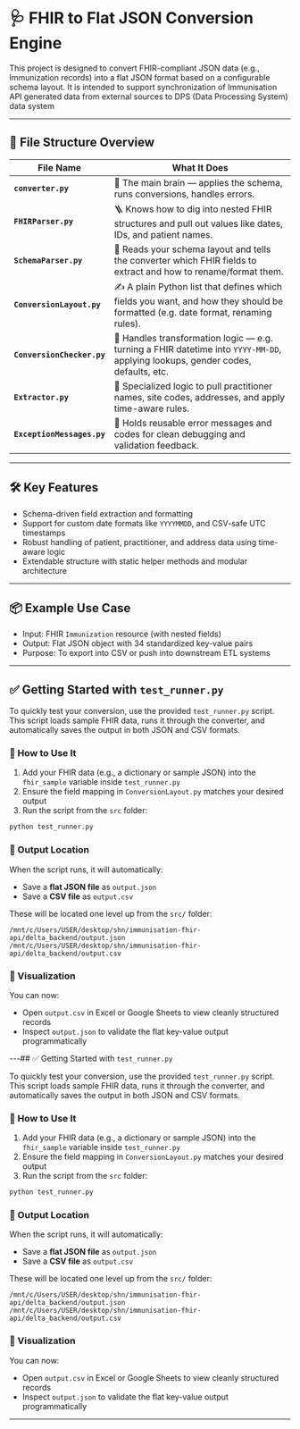 # 🩺 FHIR to Flat JSON Conversion Engine

This project is designed to convert FHIR-compliant JSON data (e.g., Immunization records) into a flat JSON format based on a configurable schema layout. It is intended to support synchronization of Immunisation API generated data from external sources to DPS (Data Processing System) data system

---

## 📁 File Structure Overview

| File Name              | What It Does |
|------------------------|---------------|
| **`converter.py`**     | 🧠 The main brain — applies the schema, runs conversions, handles errors. |
| **`FHIRParser.py`**    | 🪜 Knows how to dig into nested FHIR structures and pull out values like dates, IDs, and patient names. |
| **`SchemaParser.py`**  | 📐 Reads your schema layout and tells the converter which FHIR fields to extract and how to rename/format them. |
| **`ConversionLayout.py`** | ✍️ A plain Python list that defines which fields you want, and how they should be formatted (e.g. date format, renaming rules). |
| **`ConversionChecker.py`** | 🔧 Handles transformation logic — e.g. turning a FHIR datetime into `YYYY-MM-DD`, applying lookups, gender codes, defaults, etc. |
| **`Extractor.py`**     | 🎣 Specialized logic to pull practitioner names, site codes, addresses, and apply time-aware rules. |
| **`ExceptionMessages.py`** | 🚨 Holds reusable error messages and codes for clean debugging and validation feedback. |

---


## 🛠️ Key Features

- Schema-driven field extraction and formatting
- Support for custom date formats like `YYYYMMDD`, and CSV-safe UTC timestamps
- Robust handling of patient, practitioner, and address data using time-aware logic
- Extendable structure with static helper methods and modular architecture

---

## 📦 Example Use Case

- Input: FHIR `Immunization` resource (with nested fields)
- Output: Flat JSON object with 34 standardized key-value pairs
- Purpose: To export into CSV or push into downstream ETL systems

---

## ✅ Getting Started with `test_runner.py`

To quickly test your conversion, use the provided `test_runner.py` script.
This script loads sample FHIR data, runs it through the converter, and automatically saves the output in both JSON and CSV formats.

### 🔄 How to Use It

1. Add your FHIR data (e.g., a dictionary or sample JSON) into the `fhir_sample` variable inside `test_runner.py`
2. Ensure the field mapping in `ConversionLayout.py` matches your desired output
3. Run the script from the `src` folder:

```bash
python test_runner.py
```

### 📁 Output Location
When the script runs, it will automatically:
- Save a **flat JSON file** as `output.json`
- Save a **CSV file** as `output.csv`

These will be located one level up from the `src/` folder:

```
/mnt/c/Users/USER/desktop/shn/immunisation-fhir-api/delta_backend/output.json
/mnt/c/Users/USER/desktop/shn/immunisation-fhir-api/delta_backend/output.csv
```

### 👀 Visualization
You can now:
- Open `output.csv` in Excel or Google Sheets to view cleanly structured records
- Inspect `output.json` to validate the flat key-value output programmatically

---## ✅ Getting Started with `test_runner.py`

To quickly test your conversion, use the provided `test_runner.py` script.
This script loads sample FHIR data, runs it through the converter, and automatically saves the output in both JSON and CSV formats.

### 🔄 How to Use It

1. Add your FHIR data (e.g., a dictionary or sample JSON) into the `fhir_sample` variable inside `test_runner.py`
2. Ensure the field mapping in `ConversionLayout.py` matches your desired output
3. Run the script from the `src` folder:

```bash
python test_runner.py
```

### 📁 Output Location
When the script runs, it will automatically:
- Save a **flat JSON file** as `output.json`
- Save a **CSV file** as `output.csv`

These will be located one level up from the `src/` folder:

```
/mnt/c/Users/USER/desktop/shn/immunisation-fhir-api/delta_backend/output.json
/mnt/c/Users/USER/desktop/shn/immunisation-fhir-api/delta_backend/output.csv
```

### 👀 Visualization
You can now:
- Open `output.csv` in Excel or Google Sheets to view cleanly structured records
- Inspect `output.json` to validate the flat key-value output programmatically

---